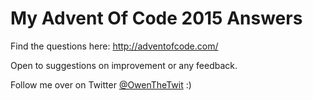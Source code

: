 # My Advent Of Code 2015 Answers

Find the questions here: http://adventofcode.com/

Open to suggestions on improvement or any feedback.

Follow me over on Twitter [@OwenTheTwit](https://twitter.com/owenthetwit) :)